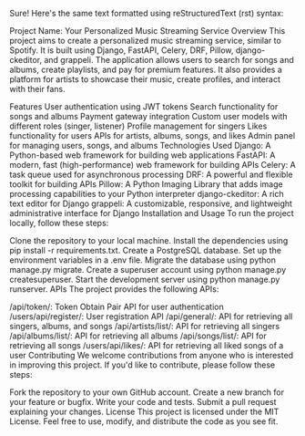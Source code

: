 Sure! Here's the same text formatted using reStructuredText (rst) syntax:

Project Name: Your Personalized Music Streaming Service
Overview
This project aims to create a personalized music streaming service, similar to Spotify. It is built using Django, FastAPI, Celery, DRF, Pillow, django-ckeditor, and grappeli. The application allows users to search for songs and albums, create playlists, and pay for premium features. It also provides a platform for artists to showcase their music, create profiles, and interact with their fans.

Features
User authentication using JWT tokens
Search functionality for songs and albums
Payment gateway integration
Custom user models with different roles (singer, listener)
Profile management for singers
Likes functionality for users
APIs for artists, albums, songs, and likes
Admin panel for managing users, songs, and albums
Technologies Used
Django: A Python-based web framework for building web applications
FastAPI: A modern, fast (high-performance) web framework for building APIs
Celery: A task queue used for asynchronous processing
DRF: A powerful and flexible toolkit for building APIs
Pillow: A Python Imaging Library that adds image processing capabilities to your Python interpreter
django-ckeditor: A rich text editor for Django
grappeli: A customizable, responsive, and lightweight administrative interface for Django
Installation and Usage
To run the project locally, follow these steps:

Clone the repository to your local machine.
Install the dependencies using pip install -r requirements.txt.
Create a PostgreSQL database.
Set up the environment variables in a .env file.
Migrate the database using python manage.py migrate.
Create a superuser account using python manage.py createsuperuser.
Start the development server using python manage.py runserver.
APIs
The project provides the following APIs:

/api/token/: Token Obtain Pair API for user authentication
/users/api/register/: User registration API
/api/general/: API for retrieving all singers, albums, and songs
/api/artists/list/: API for retrieving all singers
/api/albums/list/: API for retrieving all albums
/api/songs/list/: API for retrieving all songs
/users/api/likes/: API for retrieving all liked songs of a user
Contributing
We welcome contributions from anyone who is interested in improving this project. If you'd like to contribute, please follow these steps:

Fork the repository to your own GitHub account.
Create a new branch for your feature or bugfix.
Write your code and tests.
Submit a pull request explaining your changes.
License
This project is licensed under the MIT License. Feel free to use, modify, and distribute the code as you see fit.
